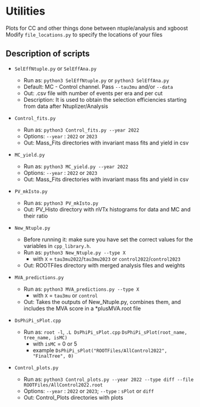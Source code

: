 # Utilities
Plots for CC and other things done between ntuple/analysis and xgboost
Modify `file_locations.py` to specify the locations of your files

## Description of scripts
* `SelEffNtuple.py` or `SelEffAna.py`
  * Run as: `python3 SelEffNtuple.py` or `python3 SelEffAna.py`
  * Default: MC - Control channel. Pass `--tau3mu` and/or `--data`
  * Out: .csv file with number of events per era and per cut
  * Description: It is used to obtain the selection efficiencies starting from data after Ntuplizer/Analysis

* `Control_fits.py`
  * Run as: `python3 Control_fits.py --year 2022`
  * Options: `--year` : `2022` or `2023` 
  * Out: Mass_Fits directories with invariant mass fits and yield in csv

* `MC_yield.py`
  * Run as: `python3 MC_yield.py --year 2022`
  * Options: `--year` : `2022` or `2023` 
  * Out: Mass_Fits directories with invariant mass fits and yield in csv

* `PV_mkIsto.py`
  * Run as: `python3 PV_mkIsto.py`
  * Out: PV_Histo directory with nVTx histograms for data and MC and their ratio

* `New_Ntuple.py`
  * Before running it: make sure you have set the correct values for the variables in `cpp_library.h`.
  * Run as: `python3 New_Ntuple.py --type X`
    * with `X` = `tau3mu2022`/`tau3mu2023` or `control2022`/`control2023`
  * Out: ROOTFiles directory with merged analysis files and weights 

* `MVA_predictions.py`
  * Run as: `python3 MVA_predictions.py --type X`
    * with `X` = `tau3mu` or `control`
  * Out: Takes the outputs of New_Ntuple.py, combines them, and includes the MVA score in a *plusMVA.root file

* `DsPhiPi_sPlot.cpp`
  * Run as: `root -l`, `.L DsPhiPi_sPlot.cpp` `DsPhiPi_sPlot(root_name, tree_name, isMC)`
    * with `isMC` = 0 or 5
    * example `DsPhiPi_sPlot("ROOTFiles/AllControl2022", "FinalTree", 0)`

* `Control_plots.py`
  * Run as: `python3 Control_plots.py --year 2022 --type diff --file ROOTFiles/AllControl2022.root`
  * Options: `--year` : `2022` or `2023`; `--type` : `sPlot` or `diff` 
  * Out: Control_Plots directories with plots
 